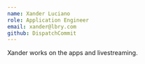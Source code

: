 ```yaml
---
name: Xander Luciano
role: Application Engineer
email: xander@lbry.com
github: DispatchCommit
---
```


Xander works on the apps and livestreaming.